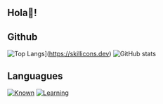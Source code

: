 <h2 align="left">Hola👋!

## Github
![Top Langs](https://skillicons.dev/icons?i=java,kotlin,c,php,html,css,net,redis,mongo,mysql,maven,idea,ps)](https://skillicons.dev)
![GitHub stats](https://github-readme-stats.vercel.app/api?username=Faab1to&show_icons=true&theme=radical)

## Languagues

[![Known](https://skillicons.dev/icons?i=python,java,mysql,bash)](https://skillicons.dev)
[![Learning](https://skillicons.dev/icons?i=javascript)](https://skillicons.dev)
